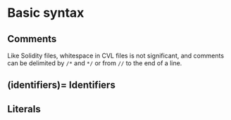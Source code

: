 Basic syntax
============

Comments
--------

Like Solidity files, whitespace in CVL files is not significant, and comments
can be delimited by `/*` and `*/` or from `//` to the end of a line.

(identifiers)=
Identifiers
-----------

Literals
--------


